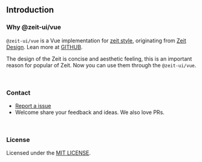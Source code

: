 ## Introduction

### Why @zeit-ui/vue

`@zeit-ui/vue` is a Vue implementation for [zeit style](https://github.com/zeit-ui/zeit-style), originating from [Zeit Design](https://zeit.co/design).
Lean more at [GITHUB](https://github.com/zeit-ui/vue).

The design of the Zeit is concise and aesthetic feeling, this is an important reason for popular of Zeit.
Now you can use them through the `@zeit-ui/vue`.

<br>


### Contact
- [Report a issue](https://github.com/zeit-ui/vue/issues/new)
- Welcome share your feedback and ideas. We also love PRs.

<br>

### License

Licensed under the [MIT LICENSE](https://github.com/zeit-ui/vue/blob/master/LICENSE).


